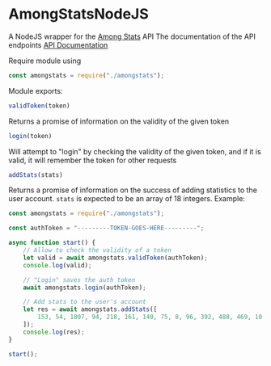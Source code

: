 # AmongStatsNodeJS
A NodeJS wrapper for the [Among Stats](https://amongstats.net/) API
The documentation of the API endpoints [API Documentation](https://amongstats.net/api-documentation/)

Require module using
```javascript
const amongstats = require("./amongstats");
```

Module exports:

```javascript
validToken(token)
```
Returns a promise of information on the validity of the given token

```javascript
login(token)
```
Will attempt to "login" by checking the validity of the given token, and if it is valid, it will remember the token for other requests

```javascript
addStats(stats)
```
Returns a promise of information on the success of adding statistics to the user account. ``stats`` is expected to be an array of 18 integers. Example:

```javascript
const amongstats = require("./amongstats");

const authToken = "---------TOKEN-GOES-HERE---------";

async function start() {
    // Allow to check the validity of a token
    let valid = await amongstats.validToken(authToken);
    console.log(valid);

    // "Login" saves the auth token
    await amongstats.login(authToken);

    // Add stats to the user's account
    let res = await amongstats.addStats([
        153, 54, 1807, 94, 218, 161, 140, 75, 8, 96, 392, 488, 469, 10, 26, 4, 245, 39,
    ]);
    console.log(res);
}

start();
